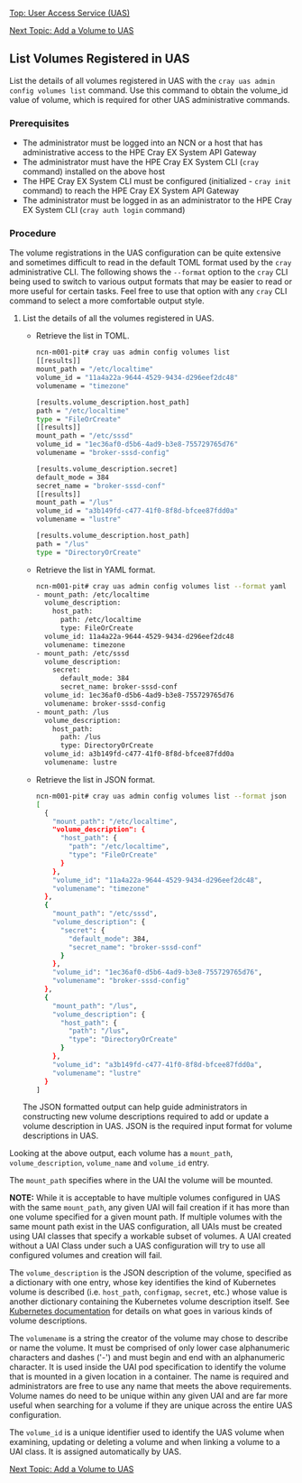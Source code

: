 [Top: User Access Service (UAS)](User_Access_Service_UAS.md)

[Next Topic: Add a Volume to UAS](Add_a_Volume_to_UAS.md)

## List Volumes Registered in UAS

List the details of all volumes registered in UAS with the `cray uas admin config volumes list` command. Use this command to obtain the volume\_id value of volume, which is required for other UAS administrative commands.

### Prerequisites

* The administrator must be logged into an NCN or a host that has administrative access to the HPE Cray EX System API Gateway
* The administrator must have the HPE Cray EX System CLI (`cray` command) installed on the above host
* The HPE Cray EX System CLI must be configured (initialized - `cray init` command) to reach the HPE Cray EX System API Gateway
* The administrator must be logged in as an administrator to the HPE Cray EX System CLI (`cray auth login` command)

### Procedure

The volume registrations in the UAS configuration can be quite extensive and sometimes difficult to read in the default TOML format used by the `cray` administrative CLI.  The following shows the `--format` option to the `cray` CLI being used to switch to various output formats that may be easier to read or more useful for certain tasks.  Feel free to use that option with any `cray` CLI command to select a more comfortable output style.

1.  List the details of all the volumes registered in UAS.

    -   Retrieve the list in TOML.

        ```bash
        ncn-m001-pit# cray uas admin config volumes list
        [[results]]
        mount_path = "/etc/localtime"
        volume_id = "11a4a22a-9644-4529-9434-d296eef2dc48"
        volumename = "timezone"

        [results.volume_description.host_path]
        path = "/etc/localtime"
        type = "FileOrCreate"
        [[results]]
        mount_path = "/etc/sssd"
        volume_id = "1ec36af0-d5b6-4ad9-b3e8-755729765d76"
        volumename = "broker-sssd-config"

        [results.volume_description.secret]
        default_mode = 384
        secret_name = "broker-sssd-conf"
        [[results]]
        mount_path = "/lus"
        volume_id = "a3b149fd-c477-41f0-8f8d-bfcee87fdd0a"
        volumename = "lustre"

        [results.volume_description.host_path]
        path = "/lus"
        type = "DirectoryOrCreate"
        ```

    -   Retrieve the list in YAML format.

        ```bash
        ncn-m001-pit# cray uas admin config volumes list --format yaml
        - mount_path: /etc/localtime
          volume_description:
            host_path:
              path: /etc/localtime
              type: FileOrCreate
          volume_id: 11a4a22a-9644-4529-9434-d296eef2dc48
          volumename: timezone
        - mount_path: /etc/sssd
          volume_description:
            secret:
              default_mode: 384
              secret_name: broker-sssd-conf
          volume_id: 1ec36af0-d5b6-4ad9-b3e8-755729765d76
          volumename: broker-sssd-config
        - mount_path: /lus
          volume_description:
            host_path:
              path: /lus
              type: DirectoryOrCreate
          volume_id: a3b149fd-c477-41f0-8f8d-bfcee87fdd0a
          volumename: lustre
        ```

    -   Retrieve the list in JSON format.

        ```bash
        ncn-m001-pit# cray uas admin config volumes list --format json
        [
          {
            "mount_path": "/etc/localtime",
            "volume_description": {
              "host_path": {
                "path": "/etc/localtime",
                "type": "FileOrCreate"
              }
            },
            "volume_id": "11a4a22a-9644-4529-9434-d296eef2dc48",
            "volumename": "timezone"
          },
          {
            "mount_path": "/etc/sssd",
            "volume_description": {
              "secret": {
                "default_mode": 384,
                "secret_name": "broker-sssd-conf"
              }
            },
            "volume_id": "1ec36af0-d5b6-4ad9-b3e8-755729765d76",
            "volumename": "broker-sssd-config"
          },
          {
            "mount_path": "/lus",
            "volume_description": {
              "host_path": {
                "path": "/lus",
                "type": "DirectoryOrCreate"
              }
            },
            "volume_id": "a3b149fd-c477-41f0-8f8d-bfcee87fdd0a",
            "volumename": "lustre"
          }
        ]
        ```

    The JSON formatted output can help guide administrators in constructing new volume descriptions required to add or update a volume description in UAS. JSON is the required input format for volume descriptions in UAS.

Looking at the above output, each volume has a `mount_path`, `volume_description`, `volume_name` and `volume_id` entry.

The `mount_path` specifies where in the UAI the volume will be mounted.

  **NOTE:** While it is acceptable to have multiple volumes configured in UAS with the same `mount_path`, any given UAI will fail creation if it has more than one volume specified for a given mount path. If multiple volumes with the same mount path exist in the UAS configuration, all UAIs must be created using UAI classes that specify a workable subset of volumes. A UAI created without a UAI Class under such a UAS configuration will try to use all configured volumes and creation will fail.

The `volume_description` is the JSON description of the volume, specified as a dictionary with one entry, whose key identifies the kind of Kubernetes volume is described (i.e. `host_path`, `configmap`, `secret`, etc.) whose value is another dictionary containing the Kubernetes volume description itself. See [Kubernetes documentation](https://kubernetes.io/docs/concepts/storage/volumes) for details on what goes in various kinds of volume descriptions.

The `volumename` is a string the creator of the volume may chose to describe or name the volume. It must be comprised of only lower case alphanumeric characters and dashes ('-') and must begin and end with an alphanumeric character. It is used inside the UAI pod specification to identify the volume that is mounted in a given location in a container. The name is required and administrators are free to use any name that meets the above requirements. Volume names do need to be unique within any given UAI and are far more useful when searching for a volume if they are unique across the entire UAS configuration.

The `volume_id` is a unique identifier used to identify the UAS volume when examining, updating or deleting a volume and when linking a volume to a UAI class.  It is assigned automatically by UAS.

[Next Topic: Add a Volume to UAS](Add_a_Volume_to_UAS.md)
